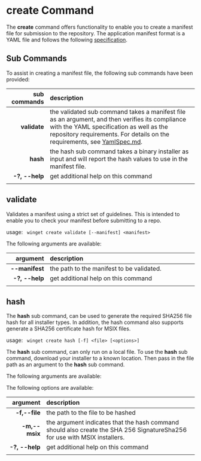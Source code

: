 # create Command
The <b>create</b> command offers functionality to enable you to create a manifest file for submission to the repository.  The application manifest format is a YAML file and follows the following [specification](https://github.com/microsoft/winget-pkgs/YamlSpec.md).

## Sub Commands
To assist in creating a manifest file, the following sub commands have been provided:

| sub commands  | description|
| --------------: | :------------- |
| **validate** |  the validated sub command takes a manifest file as an argument, and then verifies its compliance with the YAML specification as well as the repository requirements.   For details on the requirements, see [YamlSpec.md](https://github.com/microsoft/winget-pkgs/YamlSpec.md).
| **hash**         |  the hash sub command takes a binary installer as input and will report the hash values to use in the manifest file.
| **-?, --help** |  get additional help on this command
|<img width=100   />|<img width=500 />  |


## validate

Validates a manifest using a strict set of guidelines. This is intended to enable you to check your manifest before submitting to a repo.

usage: <code> winget create validate [--manifest] \<manifest> </code>

The following arguments are available:

| argument  | description|
| --------------: | :------------- |
| **--manifest** |  the path to the manifest to be validated.
| **-?, --help** |  get additional help on this command
|<img width=100   />|<img width=500 />  |


## hash
The <b>hash</b> sub command, can be used to generate the required SHA256 file hash for all installer types.  In addition,  the hash command also supports generate a SHA256 certificate hash for MSIX files.  

usage: <code> winget create hash [-f] \<file> [\<options>] </code>

The <b>hash</b> sub command, can only run on a local file.  To use the <b>hash</b> sub command, download your installer to a known location.  Then pass in the file path as an argument to the <b>hash</b> sub command.

The following arguments are available:
    

The following options are available:


| argument  | description|
| --------------: | :------------- |
| **-f,--file** |  the path to the file to be hashed
| **-m,--msix**  | the argument indicates that the hash command should also create the SHA 256 SignatureSha256 for use with MSIX installers.
| **-?, --help** |  get additional help on this command 
|<img width=100   />|<img width=500 />  |
 